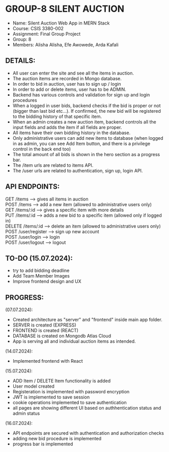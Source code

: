 # GROUP-8 SILENT AUCTION

- Name: Silent Auction Web App in MERN Stack
- Course: CSIS 3380-002
- Assignment: Final Group Project
- Group: 8
- Members: Alisha Alisha, Efe Awowede, Arda Kafali


DETAILS:
-----------------------------------------
- All user can enter the site and see all the items in auction.
- The auction items are recorded in Mongo database.
- In order to bid in auction, user has to sign up / login
- In order to add or delete items, user has to be ADMIN.
- Backend has various controls and validation for sign up and login procedures
- When a logged in user bids, backend checks if the bid is proper or not (bigger than last bid etc...). If confirmed, the new bid will be registered to the bidding history of that specific item.
- When an admin creates a new auction item, backend controls all the input fields and adds the item if all fields are proper.
- All items have their own bidding history in the database.
- Only administrative users can add new items to database (when logged in as admin, you can see Add Item button, and there is a privilege control in the back end too)
- The total amount of all bids is shown in the hero section as a progress bar.
- The /item urls are related to items API.
- The /user urls are related to authentication, sign up, login API.


API ENDPOINTS:
-----------------------------------------
GET /items --> gives all items in auction<br>
POST /items --> add a new item (allowed to administrative users only)<br>
GET /items/:id --> gives a specific item with more details<br>
PUT /items/:id --> adds a new bid to a specific item (allowed only if logged in)<br>
DELETE /items/:id --> delete an item (allowed to administrative users only)<br>
POST /user/register --> sign up new account<br>
POST /user/login --> login<br>
POST /user/logout --> logout


TO-DO (15.07.2024):
-----------------------------------------
- try to add bidding deadline
- Add Team Member Images
- Improve frontend design and UX


PROGRESS:
-----------------------------------------
(07.07.2024):<br>
- Created architecture as "server" and "frontend" inside main app folder.
- SERVER is created (EXPRESS)
- FRONTEND is created (REACT)
- DATABASE is created on Mongodb Atlas Cloud
- App is serving all and individual auction items as intended.<br>

(14.07.2024):<br>
- Implemented frontend with React<br>

(15.07.2024):<br>
- ADD Item / DELETE Item functionality is added
- User model created
- Registeration is implemented with password encryption
- JWT is implemented to save session
- cookie operations implemented to save authentication
- all pages are showing different UI based on authhentication status and admin status<br>

(16.07.2024):<br>
- API endpoints are secured with authentication and authorization checks<br>
- adding new bid procedure is implemented<br>
- progress bar is implemented<br>
